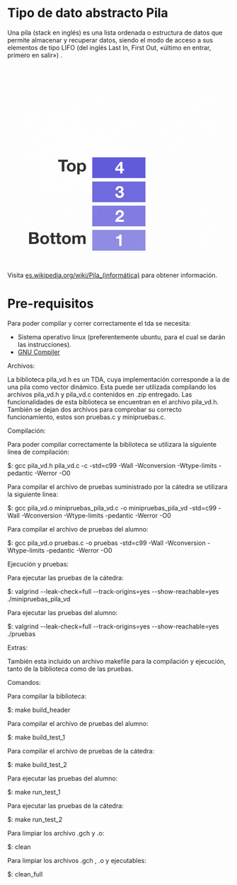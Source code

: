 # Tipo de dato abstracto Pila

Una pila (stack en inglés) es una lista ordenada o estructura de datos que permite almacenar y recuperar datos, siendo el modo de acceso a sus elementos de tipo LIFO (del inglés Last In, First Out, «último en entrar, primero en salir») .

<p align="center">
  <img width="450" src="https://github.com/P-Jonathan/sources/blob/master/img/stack.gif">
</p>

Visita [es.wikipedia.org/wiki/Pila_(informática)](https://es.wikipedia.org/wiki/Pila_(inform%C3%A1tica)) para obtener información.

# Pre-requisitos

Para poder compilar y correr correctamente el tda se necesita:

- Sistema operativo linux (preferentemente ubuntu, para el cual se darán las instrucciones).
- [GNU Compiler](https://gcc.gnu.org/install/index.html)

Archivos:

La biblioteca pila_vd.h es un TDA, cuya implementación corresponde a la de una pila como vector dinámico. Esta puede ser utilizada compilando los archivos pila_vd.h y pila_vd.c contenidos en .zip entregado.
Las funcionalidades de esta biblioteca se encuentran en el archivo pila_vd.h. También se dejan dos archivos para comprobar su correcto funcionamiento, estos son pruebas.c y minipruebas.c.

Compilación:

Para poder compilar correctamente la biblioteca se utilizara la siguiente linea de compilación:

$: gcc pila_vd.h pila_vd.c -c -std=c99 -Wall -Wconversion -Wtype-limits -pedantic -Werror -O0

Para compilar el archivo de pruebas suministrado por la cátedra se utilizara la siguiente linea:

$: gcc pila_vd.o minipruebas_pila_vd.c -o minipruebas_pila_vd -std=c99 -Wall -Wconversion -Wtype-limits -pedantic -Werror -O0

Para compilar el archivo de pruebas del alumno:

$: gcc pila_vd.o pruebas.c -o pruebas -std=c99 -Wall -Wconversion -Wtype-limits -pedantic -Werror -O0

Ejecución y pruebas:

Para ejecutar las pruebas de la cátedra:

$: valgrind --leak-check=full --track-origins=yes --show-reachable=yes ./minipruebas_pila_vd

Para ejecutar las pruebas del alumno:

$: valgrind --leak-check=full --track-origins=yes --show-reachable=yes ./pruebas

Extras:

También esta incluido un archivo makefile para la compilación y ejecución, tanto de la biblioteca como de las pruebas.

Comandos:

Para compilar la biblioteca:

$: make build_header

Para compilar el archivo de pruebas del alumno:

$: make build_test_1

Para compilar el archivo de pruebas de la cátedra:

$: make build_test_2

Para ejecutar las pruebas del alumno:

$: make run_test_1

Para ejecutar las pruebas de la cátedra:

$: make run_test_2

Para limpiar los archivo .gch y .o:

$: clean

Para limpiar los archivos .gch , .o y ejecutables:

$: clean_full
